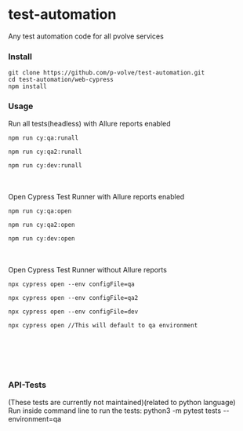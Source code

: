 # test-automation
Any test automation code for all pvolve services

### Install
```
git clone https://github.com/p-volve/test-automation.git
cd test-automation/web-cypress
npm install
```

### Usage
Run all tests(headless) with Allure reports enabled
```
npm run cy:qa:runall
```
```
npm run cy:qa2:runall
```
```
npm run cy:dev:runall
```
<br></br>
Open Cypress Test Runner with Allure reports enabled
```
npm run cy:qa:open
```
```
npm run cy:qa2:open
```
```
npm run cy:dev:open
```
<br></br>
Open Cypress Test Runner without Allure reports
```
npx cypress open --env configFile=qa
```
```
npx cypress open --env configFile=qa2
```
```
npx cypress open --env configFile=dev
```
```
npx cypress open //This will default to qa environment
```
<br></br>
<br></br>
### API-Tests
(These tests are currently not maintained)(related to python language)\
Run inside command line to run the tests: python3 -m pytest tests --environment=qa 
